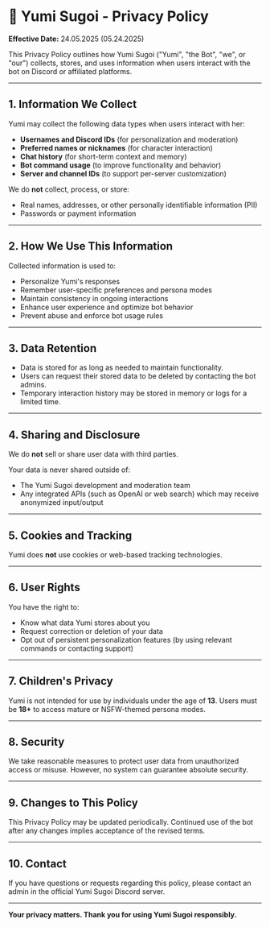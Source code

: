 # 🔐 Yumi Sugoi - Privacy Policy

**Effective Date:** 24.05.2025 (05.24.2025)

This Privacy Policy outlines how Yumi Sugoi ("Yumi", "the Bot", "we", or "our") collects, stores, and uses information when users interact with the bot on Discord or affiliated platforms.

---

## 1. Information We Collect

Yumi may collect the following data types when users interact with her:

- **Usernames and Discord IDs** (for personalization and moderation)
- **Preferred names or nicknames** (for character interaction)
- **Chat history** (for short-term context and memory)
- **Bot command usage** (to improve functionality and behavior)
- **Server and channel IDs** (to support per-server customization)

We do **not** collect, process, or store:
- Real names, addresses, or other personally identifiable information (PII)
- Passwords or payment information

---

## 2. How We Use This Information

Collected information is used to:
- Personalize Yumi's responses
- Remember user-specific preferences and persona modes
- Maintain consistency in ongoing interactions
- Enhance user experience and optimize bot behavior
- Prevent abuse and enforce bot usage rules

---

## 3. Data Retention

- Data is stored for as long as needed to maintain functionality.
- Users can request their stored data to be deleted by contacting the bot admins.
- Temporary interaction history may be stored in memory or logs for a limited time.

---

## 4. Sharing and Disclosure

We do **not** sell or share user data with third parties.

Your data is never shared outside of:
- The Yumi Sugoi development and moderation team
- Any integrated APIs (such as OpenAI or web search) which may receive anonymized input/output

---

## 5. Cookies and Tracking

Yumi does **not** use cookies or web-based tracking technologies.

---

## 6. User Rights

You have the right to:
- Know what data Yumi stores about you
- Request correction or deletion of your data
- Opt out of persistent personalization features (by using relevant commands or contacting support)

---

## 7. Children's Privacy

Yumi is not intended for use by individuals under the age of **13**. Users must be **18+** to access mature or NSFW-themed persona modes.

---

## 8. Security

We take reasonable measures to protect user data from unauthorized access or misuse. However, no system can guarantee absolute security.

---

## 9. Changes to This Policy

This Privacy Policy may be updated periodically. Continued use of the bot after any changes implies acceptance of the revised terms.

---

## 10. Contact

If you have questions or requests regarding this policy, please contact an admin in the official Yumi Sugoi Discord server.

---

**Your privacy matters. Thank you for using Yumi Sugoi responsibly.**
